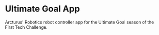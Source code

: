 # Ultimate Goal App

Arcturus' Robotics robot controller app for the Ultimate Goal season of the First Tech Challenge.
